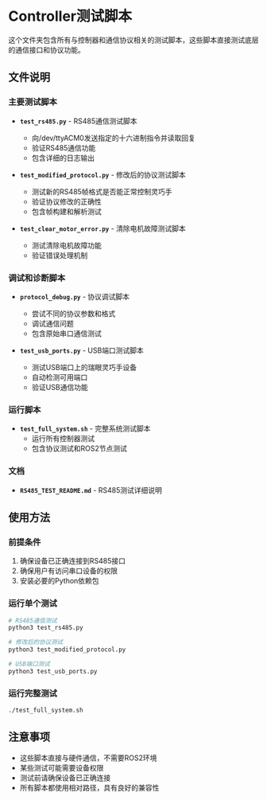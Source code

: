 # Controller测试脚本

这个文件夹包含所有与控制器和通信协议相关的测试脚本，这些脚本直接测试底层的通信接口和协议功能。

## 文件说明

### 主要测试脚本
- **`test_rs485.py`** - RS485通信测试脚本
  - 向/dev/ttyACM0发送指定的十六进制指令并读取回复
  - 验证RS485通信功能
  - 包含详细的日志输出

- **`test_modified_protocol.py`** - 修改后的协议测试脚本
  - 测试新的RS485帧格式是否能正常控制灵巧手
  - 验证协议修改的正确性
  - 包含帧构建和解析测试

- **`test_clear_motor_error.py`** - 清除电机故障测试脚本
  - 测试清除电机故障功能
  - 验证错误处理机制

### 调试和诊断脚本
- **`protocol_debug.py`** - 协议调试脚本
  - 尝试不同的协议参数和格式
  - 调试通信问题
  - 包含原始串口通信测试

- **`test_usb_ports.py`** - USB端口测试脚本
  - 测试USB端口上的瑞眼灵巧手设备
  - 自动检测可用端口
  - 验证USB通信功能

### 运行脚本
- **`test_full_system.sh`** - 完整系统测试脚本
  - 运行所有控制器测试
  - 包含协议测试和ROS2节点测试

### 文档
- **`RS485_TEST_README.md`** - RS485测试详细说明

## 使用方法

### 前提条件
1. 确保设备已正确连接到RS485接口
2. 确保用户有访问串口设备的权限
3. 安装必要的Python依赖包

### 运行单个测试
```bash
# RS485通信测试
python3 test_rs485.py

# 修改后的协议测试
python3 test_modified_protocol.py

# USB端口测试
python3 test_usb_ports.py
```

### 运行完整测试
```bash
./test_full_system.sh
```

## 注意事项
- 这些脚本直接与硬件通信，不需要ROS2环境
- 某些测试可能需要设备权限
- 测试前请确保设备已正确连接
- 所有脚本都使用相对路径，具有良好的兼容性
